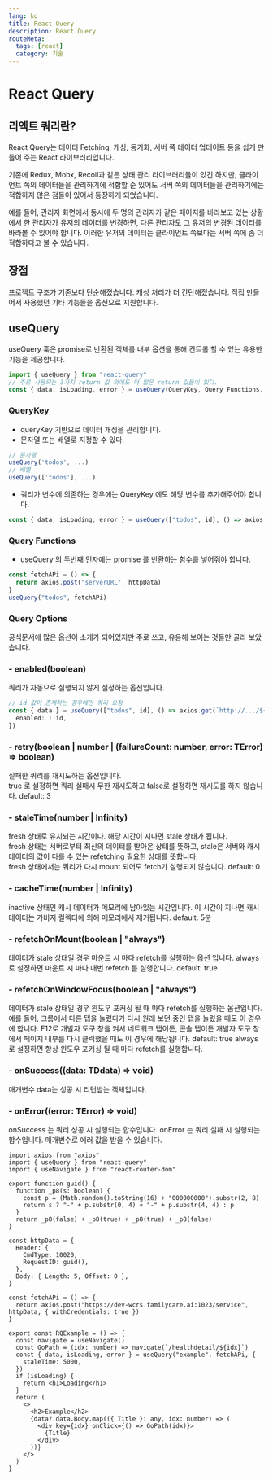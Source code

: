 ```yaml
---
lang: ko
title: React-Query
description: React Query
routeMeta:
  tags: [react]
  category: 기술
---
```


# React Query

## 리엑트 쿼리란?

React Query는 데이터 Fetching, 캐싱, 동기화, 서버 쪽 데이터 업데이트 등을 쉽게 만들어 주는 React 라이브러리입니다.

기존에 Redux, Mobx, Recoil과 같은 상태 관리 라이브러리들이 있긴 하지만, 클라이언트 쪽의 데이터들을 관리하기에 적합할 순 있어도 서버 쪽의 데이터들을 관리하기에는 적합하지 않은 점들이 있어서 등장하게 되었습니다.

예를 들어, 관리자 화면에서 동시에 두 명의 관리자가 같은 페이지를 바라보고 있는 상황에서 한 관리자가 유저의 데이터를 변경하면, 다른 관리자도 그 유저의 변경된 데이터를 바라볼 수 있어야 합니다. 이러한 유저의 데이터는 클라이언트 쪽보다는 서버 쪽에 좀 더 적합하다고 볼 수 있습니다.

## 장점

프로젝트 구조가 기존보다 단순해졌습니다.
캐싱 처리가 더 간단해졌습니다.
직접 만들어서 사용했던 기타 기능들을 옵션으로 지원합니다.

## useQuery

useQuery 훅은 promise로 반환된 객체를 내부 옵션을 통해 컨트롤 할 수 있는 유용한 기능을 제공합니다.

```js
import { useQuery } from "react-query"
// 주로 사용되는 3가지 return 값 외에도 더 많은 return 값들이 있다.
const { data, isLoading, error } = useQuery(QueryKey, Query Functions, Query Options)
```

### QueryKey

- queryKey 기반으로 데이터 개싱을 관리합니다.
- 문자열 또는 배열로 지정할 수 있다.

```js
// 문자열
useQuery('todos', ...)
// 배열
useQuery(['todos'], ...)
```

- 쿼리가 변수에 의존하는 경우에는 QueryKey 에도 해당 변수를 추가해주어야 합니다.

```js
const { data, isLoading, error } = useQuery(["todos", id], () => axios.get(`http://.../${id}`))
```

### Query Functions

- useQuery 의 두번째 인자에는 promise 를 반환하는 함수를 넣어줘야 합니다.

```ts
const fetchAPi = () => {
  return axios.post("serverURL", httpData)
}
useQuery("todos", fetchAPi)
```

### Query Options

공식문서에 많은 옵션이 소개가 되어있지만 주로 쓰고, 유용해 보이는 것들만 골라 보았습니다.

### - enabled(boolean)

쿼리가 자동으로 실행되지 않게 설정하는 옵션입니다.

```ts
// id 값이 존재하는 경우에만 쿼리 요청
const { data } = useQuery(["todos", id], () => axios.get(`http://.../${id}`), {
  enabled: !!id,
})
```

### - retry(boolean | number | (failureCount: number, error: TError) => boolean)

실패한 쿼리를 재시도하는 옵션입니다.  
true 로 설정하면 쿼리 실패시 무한 재시도하고 false로 설정하면 재시도를 하지 않습니다.
default: 3

### - staleTime(number | Infinity)

fresh 상태로 유지되는 시간이다. 해당 시간이 지나면 stale 상태가 됩니다.  
fresh 상태는 서버로부터 최신의 데이터를 받아온 상태를 뜻하고, stale은 서버와 캐시데이터의 값이 다를 수 있는 refetching 필요한 상태를 뜻합니다.  
fresh 상태에서는 쿼리가 다시 mount 되어도 fetch가 실행되지 않습니다.
default: 0

### - cacheTime(number | Infinity)

inactive 상태인 캐시 데이터가 메모리에 남아있는 시간입니다. 이 시간이 지나면 캐시 데이터는 가비지 컬렉터에 의해 메모리에서 제거됩니다.
default: 5분

### - refetchOnMount(boolean | "always")

데이터가 stale 상태일 경우 마운트 시 마다 refetch를 실행하는 옵션 입니다.
always로 설정하면 마운트 시 마다 매번 refetch 를 실행합니다.
default: true

### - refetchOnWindowFocus(boolean | "always")

데이터가 stale 상태일 경우 윈도우 포커싱 될 때 마다 refetch를 실행하는 옵션입니다.  
예를 들어, 크롬에서 다른 탭을 눌렀다가 다시 원래 보던 중인 탭을 눌렀을 때도 이 경우에 합니다. F12로 개발자 도구 창을 켜서 네트워크 탭이든, 콘솔 탭이든 개발자 도구 창에서 페이지 내부를 다시 클릭했을 때도 이 경우에 해당됩니다.
default: true
always로 설정하면 항상 윈도우 포커싱 될 때 마다 refetch를 실행합니다.

### - onSuccess((data: TDdata) => void)

매개변수 data는 성공 시 리턴받는 객체입니다.

### - onError((error: TError) => void)

onSuccess 는 쿼리 성공 시 실행되는 합수입니다.
onError 는 쿼리 실패 시 실행되는 함수입니다.
매개변수로 에러 값을 받을 수 있습니다.

```tsx
import axios from "axios"
import { useQuery } from "react-query"
import { useNavigate } from "react-router-dom"

export function guid() {
  function _p8(s: boolean) {
    const p = (Math.random().toString(16) + "000000000").substr(2, 8)
    return s ? "-" + p.substr(0, 4) + "-" + p.substr(4, 4) : p
  }
  return _p8(false) + _p8(true) + _p8(true) + _p8(false)
}

const httpData = {
  Header: {
    CmdType: 10020,
    RequestID: guid(),
  },
  Body: { Length: 5, Offset: 0 },
}

const fetchAPi = () => {
  return axios.post("https://dev-wcrs.familycare.ai:1023/service", httpData, { withCredentials: true })
}

export const RQExample = () => {
  const navigate = useNavigate()
  const GoPath = (idx: number) => navigate(`/healthdetail/${idx}`)
  const { data, isLoading, error } = useQuery("example", fetchAPi, {
    staleTime: 5000,
  })
  if (isLoading) {
    return <h1>Loading</h1>
  }
  return (
    <>
      <h2>Example</h2>
      {data?.data.Body.map(({ Title }: any, idx: number) => (
        <div key={idx} onClick={() => GoPath(idx)}>
          {Title}
        </div>
      ))}
    </>
  )
}
```
